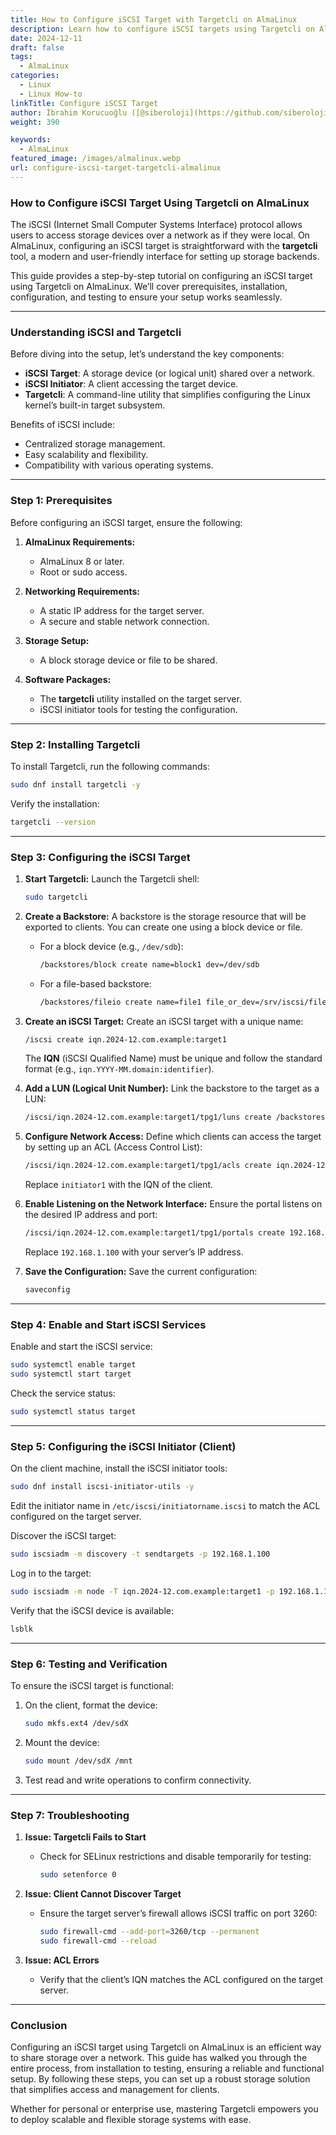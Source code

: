 ```yaml
---
title: How to Configure iSCSI Target with Targetcli on AlmaLinux
description: Learn how to configure iSCSI targets using Targetcli on AlmaLinux.
date: 2024-12-11
draft: false
tags:
  - AlmaLinux
categories:
  - Linux
  - Linux How-to
linkTitle: Configure iSCSI Target
author: İbrahim Korucuoğlu ([@siberoloji](https://github.com/siberoloji))
weight: 390

keywords:
  - AlmaLinux
featured_image: /images/almalinux.webp
url: configure-iscsi-target-targetcli-almalinux
---
```

### How to Configure iSCSI Target Using Targetcli on AlmaLinux

The iSCSI (Internet Small Computer Systems Interface) protocol allows users to access storage devices over a network as if they were local. On AlmaLinux, configuring an iSCSI target is straightforward with the **targetcli** tool, a modern and user-friendly interface for setting up storage backends. 

This guide provides a step-by-step tutorial on configuring an iSCSI target using Targetcli on AlmaLinux. We’ll cover prerequisites, installation, configuration, and testing to ensure your setup works seamlessly.

---

### **Understanding iSCSI and Targetcli**

Before diving into the setup, let’s understand the key components:

- **iSCSI Target**: A storage device (or logical unit) shared over a network.
- **iSCSI Initiator**: A client accessing the target device.
- **Targetcli**: A command-line utility that simplifies configuring the Linux kernel’s built-in target subsystem.

Benefits of iSCSI include:
- Centralized storage management.
- Easy scalability and flexibility.
- Compatibility with various operating systems.

---

### **Step 1: Prerequisites**

Before configuring an iSCSI target, ensure the following:

1. **AlmaLinux Requirements:**
   - AlmaLinux 8 or later.
   - Root or sudo access.

2. **Networking Requirements:**
   - A static IP address for the target server.
   - A secure and stable network connection.

3. **Storage Setup:**
   - A block storage device or file to be shared.

4. **Software Packages:**
   - The **targetcli** utility installed on the target server.
   - iSCSI initiator tools for testing the configuration.

---

### **Step 2: Installing Targetcli**

To install Targetcli, run the following commands:

```bash
sudo dnf install targetcli -y
```

Verify the installation:

```bash
targetcli --version
```

---

### **Step 3: Configuring the iSCSI Target**

1. **Start Targetcli:**
   Launch the Targetcli shell:
   ```bash
   sudo targetcli
   ```

2. **Create a Backstore:**
   A backstore is the storage resource that will be exported to clients. You can create one using a block device or file.

   - For a block device (e.g., `/dev/sdb`):
     ```bash
     /backstores/block create name=block1 dev=/dev/sdb
     ```

   - For a file-based backstore:
     ```bash
     /backstores/fileio create name=file1 file_or_dev=/srv/iscsi/file1.img size=10G
     ```

3. **Create an iSCSI Target:**
   Create an iSCSI target with a unique name:
   ```bash
   /iscsi create iqn.2024-12.com.example:target1
   ```

   The **IQN** (iSCSI Qualified Name) must be unique and follow the standard format (e.g., `iqn.YYYY-MM.domain:identifier`).

4. **Add a LUN (Logical Unit Number):**
   Link the backstore to the target as a LUN:
   ```bash
   /iscsi/iqn.2024-12.com.example:target1/tpg1/luns create /backstores/block/block1
   ```

5. **Configure Network Access:**
   Define which clients can access the target by setting up an ACL (Access Control List):
   ```bash
   /iscsi/iqn.2024-12.com.example:target1/tpg1/acls create iqn.2024-12.com.example:initiator1
   ```

   Replace `initiator1` with the IQN of the client.

6. **Enable Listening on the Network Interface:**
   Ensure the portal listens on the desired IP address and port:
   ```bash
   /iscsi/iqn.2024-12.com.example:target1/tpg1/portals create 192.168.1.100 3260
   ```

   Replace `192.168.1.100` with your server’s IP address.

7. **Save the Configuration:**
   Save the current configuration:
   ```bash
   saveconfig
   ```

---

### **Step 4: Enable and Start iSCSI Services**

Enable and start the iSCSI service:

```bash
sudo systemctl enable target
sudo systemctl start target
```

Check the service status:

```bash
sudo systemctl status target
```

---

### **Step 5: Configuring the iSCSI Initiator (Client)**

On the client machine, install the iSCSI initiator tools:

```bash
sudo dnf install iscsi-initiator-utils -y
```

Edit the initiator name in `/etc/iscsi/initiatorname.iscsi` to match the ACL configured on the target server.

Discover the iSCSI target:

```bash
sudo iscsiadm -m discovery -t sendtargets -p 192.168.1.100
```

Log in to the target:

```bash
sudo iscsiadm -m node -T iqn.2024-12.com.example:target1 -p 192.168.1.100 --login
```

Verify that the iSCSI device is available:

```bash
lsblk
```

---

### **Step 6: Testing and Verification**

To ensure the iSCSI target is functional:
1. On the client, format the device:
   ```bash
   sudo mkfs.ext4 /dev/sdX
   ```

2. Mount the device:
   ```bash
   sudo mount /dev/sdX /mnt
   ```

3. Test read and write operations to confirm connectivity.

---

### **Step 7: Troubleshooting**

1. **Issue: Targetcli Fails to Start**
   - Check for SELinux restrictions and disable temporarily for testing:
     ```bash
     sudo setenforce 0
     ```

2. **Issue: Client Cannot Discover Target**
   - Ensure the target server’s firewall allows iSCSI traffic on port 3260:
     ```bash
     sudo firewall-cmd --add-port=3260/tcp --permanent
     sudo firewall-cmd --reload
     ```

3. **Issue: ACL Errors**
   - Verify that the client’s IQN matches the ACL configured on the target server.

---

### **Conclusion**

Configuring an iSCSI target using Targetcli on AlmaLinux is an efficient way to share storage over a network. This guide has walked you through the entire process, from installation to testing, ensuring a reliable and functional setup. By following these steps, you can set up a robust storage solution that simplifies access and management for clients.

Whether for personal or enterprise use, mastering Targetcli empowers you to deploy scalable and flexible storage systems with ease.
